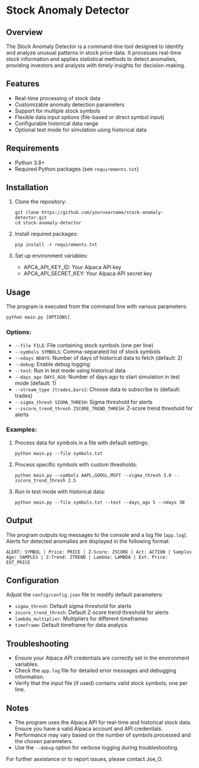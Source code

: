 # Stock Anomaly Detector

## Overview

The Stock Anomaly Detector is a command-line tool designed to identify and analyze unusual patterns in stock price data. It processes real-time stock information and applies statistical methods to detect anomalies, providing investors and analysts with timely insights for decision-making.

## Features

- Real-time processing of stock data
- Customizable anomaly detection parameters
- Support for multiple stock symbols
- Flexible data input options (file-based or direct symbol input)
- Configurable historical data range
- Optional test mode for simulation using historical data

## Requirements

- Python 3.8+
- Required Python packages (see `requirements.txt`)

## Installation

1. Clone the repository:
   ```
   git clone https://github.com/yourusername/stock-anomaly-detector.git
   cd stock-anomaly-detector
   ```

2. Install required packages:
   ```
   pip install -r requirements.txt
   ```

3. Set up environment variables:
   - APCA_API_KEY_ID: Your Alpaca API key
   - APCA_API_SECRET_KEY: Your Alpaca API secret key

## Usage

The program is executed from the command line with various parameters:

```
python main.py [OPTIONS]
```

### Options:

- `--file FILE`: File containing stock symbols (one per line)
- `--symbols SYMBOLS`: Comma-separated list of stock symbols
- `--ndays NDAYS`: Number of days of historical data to fetch (default: 2)
- `--debug`: Enable debug logging
- `--test`: Run in test mode using historical data
- `--days_ago DAYS_AGO`: Number of days ago to start simulation in test mode (default: 1)
- `--stream_type {trades,bars}`: Choose data to subscribe to (default: trades)
- `--sigma_thresh SIGMA_THRESH`: Sigma threshold for alerts
- `--zscore_trend_thresh ZSCORE_TREND_THRESH`: Z-score trend threshold for alerts

### Examples:

1. Process data for symbols in a file with default settings:
   ```
   python main.py --file symbols.txt
   ```

2. Process specific symbols with custom thresholds:
   ```
   python main.py --symbols AAPL,GOOGL,MSFT --sigma_thresh 3.0 --zscore_trend_thresh 2.5
   ```

3. Run in test mode with historical data:
   ```
   python main.py --file symbols.txt --test --days_ago 5 --ndays 30
   ```

## Output

The program outputs log messages to the console and a log file (`app.log`). Alerts for detected anomalies are displayed in the following format:

```
ALERT: SYMBOL | Price: PRICE | Z-Score: ZSCORE | Act: ACTION | Samples Ago: SAMPLES | Z-Trend: ZTREND | Lambda: LAMBDA | Ext. Price: EXT_PRICE
```

## Configuration

Adjust the `config/config.json` file to modify default parameters:

- `sigma_thresh`: Default sigma threshold for alerts
- `zscore_trend_thresh`: Default Z-score trend threshold for alerts
- `lambda_multiplier`: Multipliers for different timeframes
- `timeframe`: Default timeframe for data analysis

## Troubleshooting

- Ensure your Alpaca API credentials are correctly set in the environment variables.
- Check the `app.log` file for detailed error messages and debugging information.
- Verify that the input file (if used) contains valid stock symbols, one per line.

## Notes

- The program uses the Alpaca API for real-time and historical stock data. Ensure you have a valid Alpaca account and API credentials.
- Performance may vary based on the number of symbols processed and the chosen parameters.
- Use the `--debug` option for verbose logging during troubleshooting.

For further assistance or to report issues, please contact Joe_O.
